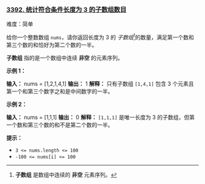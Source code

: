 ### [3392\. 统计符合条件长度为 3 的子数组数目](https://leetcode.cn/problems/count-subarrays-of-length-three-with-a-condition/)

难度：简单

给你一个整数数组 `nums`，请你返回长度为 $3$ 的 _子数组_[^1]的数量，满足第一个数和第三个数的和恰好为第二个数的一半。

**子数组** 指的是一个数组中连续 **非空** 的元素序列。

**示例 1：**

**输入：** nums = [1,2,1,4,1]
**输出：** 1
**解释：**
只有子数组 `[1,4,1]` 包含 3 个元素且第一个和第三个数字之和是中间数字的一半。

**示例 2：**

**输入：** nums = [1,1,1]
**输出：** 0
**解释：**
`[1,1,1]` 是唯一长度为 3 的子数组，但第一个数和第三个数的和不是第二个数的一半。

**提示：**

- `3 <= nums.length <= 100`
- `-100 <= nums[i] <= 100`

[^1]: **子数组** 是数组中连续的 **非空** 元素序列。
